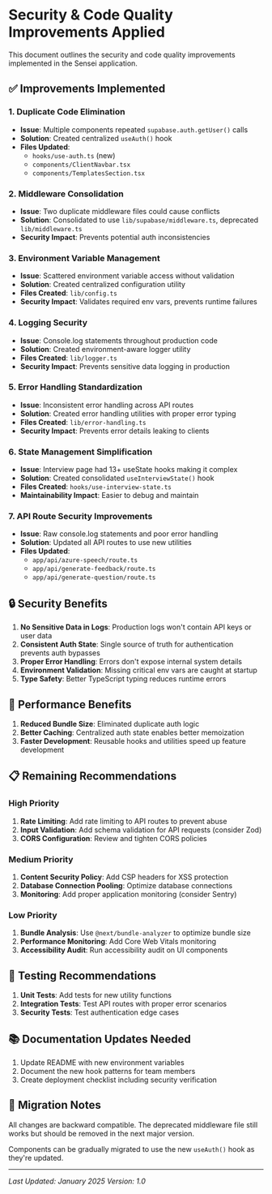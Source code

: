 # Security & Code Quality Improvements Applied

This document outlines the security and code quality improvements implemented in the Sensei application.

## ✅ Improvements Implemented

### 1. **Duplicate Code Elimination**
- **Issue**: Multiple components repeated `supabase.auth.getUser()` calls
- **Solution**: Created centralized `useAuth()` hook
- **Files Updated**: 
  - `hooks/use-auth.ts` (new)
  - `components/ClientNavbar.tsx`
  - `components/TemplatesSection.tsx`

### 2. **Middleware Consolidation**
- **Issue**: Two duplicate middleware files could cause conflicts
- **Solution**: Consolidated to use `lib/supabase/middleware.ts`, deprecated `lib/middleware.ts`
- **Security Impact**: Prevents potential auth inconsistencies

### 3. **Environment Variable Management**
- **Issue**: Scattered environment variable access without validation
- **Solution**: Created centralized configuration utility
- **Files Created**: `lib/config.ts`
- **Security Impact**: Validates required env vars, prevents runtime failures

### 4. **Logging Security**
- **Issue**: Console.log statements throughout production code
- **Solution**: Created environment-aware logger utility
- **Files Created**: `lib/logger.ts`
- **Security Impact**: Prevents sensitive data logging in production

### 5. **Error Handling Standardization**
- **Issue**: Inconsistent error handling across API routes
- **Solution**: Created error handling utilities with proper error typing
- **Files Created**: `lib/error-handling.ts`
- **Security Impact**: Prevents error details leaking to clients

### 6. **State Management Simplification**
- **Issue**: Interview page had 13+ useState hooks making it complex
- **Solution**: Created consolidated `useInterviewState()` hook
- **Files Created**: `hooks/use-interview-state.ts`
- **Maintainability Impact**: Easier to debug and maintain

### 7. **API Route Security Improvements**
- **Issue**: Raw console.log statements and poor error handling
- **Solution**: Updated all API routes to use new utilities
- **Files Updated**: 
  - `app/api/azure-speech/route.ts`
  - `app/api/generate-feedback/route.ts`
  - `app/api/generate-question/route.ts`

## 🔒 Security Benefits

1. **No Sensitive Data in Logs**: Production logs won't contain API keys or user data
2. **Consistent Auth State**: Single source of truth for authentication prevents auth bypasses
3. **Proper Error Handling**: Errors don't expose internal system details
4. **Environment Validation**: Missing critical env vars are caught at startup
5. **Type Safety**: Better TypeScript typing reduces runtime errors

## 🚀 Performance Benefits

1. **Reduced Bundle Size**: Eliminated duplicate auth logic
2. **Better Caching**: Centralized auth state enables better memoization
3. **Faster Development**: Reusable hooks and utilities speed up feature development

## 📋 Remaining Recommendations

### High Priority
1. **Rate Limiting**: Add rate limiting to API routes to prevent abuse
2. **Input Validation**: Add schema validation for API requests (consider Zod)
3. **CORS Configuration**: Review and tighten CORS policies

### Medium Priority
1. **Content Security Policy**: Add CSP headers for XSS protection
2. **Database Connection Pooling**: Optimize database connections
3. **Monitoring**: Add proper application monitoring (consider Sentry)

### Low Priority
1. **Bundle Analysis**: Use `@next/bundle-analyzer` to optimize bundle size
2. **Performance Monitoring**: Add Core Web Vitals monitoring
3. **Accessibility Audit**: Run accessibility audit on UI components

## 🧪 Testing Recommendations

1. **Unit Tests**: Add tests for new utility functions
2. **Integration Tests**: Test API routes with proper error scenarios
3. **Security Tests**: Test authentication edge cases

## 📚 Documentation Updates Needed

1. Update README with new environment variables
2. Document the new hook patterns for team members
3. Create deployment checklist including security verification

## 🔄 Migration Notes

All changes are backward compatible. The deprecated middleware file still works but should be removed in the next major version.

Components can be gradually migrated to use the new `useAuth()` hook as they're updated.

---

*Last Updated: January 2025*
*Version: 1.0*
